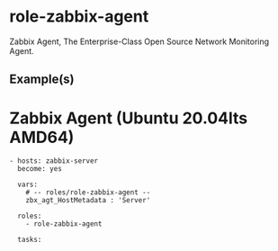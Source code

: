 # role-zabbix-agent
Zabbix Agent, The Enterprise-Class Open Source Network Monitoring Agent.


Example(s)
----------------

# Zabbix Agent (Ubuntu 20.04lts AMD64)
```
- hosts: zabbix-server
  become: yes

  vars:
    # -- roles/role-zabbix-agent --
    zbx_agt_HostMetadata : 'Server'

  roles:
    - role-zabbix-agent

  tasks:
```
